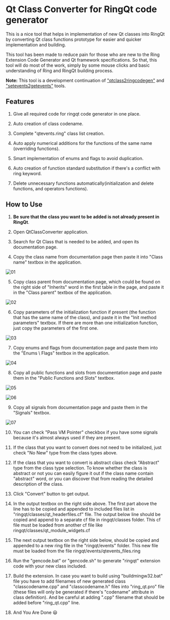 # Qt Class Converter for RingQt code generator

This is a nice tool that helps in implementation of new Qt classes into RingQt by converting Qt class functions prototype for easier and quicker implementation and building.

This tool has been made to reduce pain for those who are new to the Ring Extension Code Generator and Qt framework specifications. So that, this tool will do most of the work, simply by some mouse clicks and basic understanding of Ring and RingQt building process.

**Note:** This tool is a development continuation of ["qtclass2ringcodegen"](https://github.com/ring-lang/ring/tree/master/samples/tools/qtclass2ringcodegen) and ["setevents2getevents"](https://github.com/ring-lang/ring/tree/master/samples/tools/setevents2getevents) tools.

## Features

1. Give all required code for ringqt code generator in one place.

2. Auto creation of class codename.

3. Complete "qtevents.ring" class list creation.

4. Auto apply numerical additions for the functions of the same name (overriding functions).

5. Smart implementation of enums and flags to avoid duplication.

6. Auto creation of function standard substitution if there's a conflict with ring keyword.

7. Delete unnecessary functions automatically(initialization and delete functions, and operators functions).

## How to Use
1. **Be sure that the class you want to be added is not already present in RingQt**.

2. Open QtClassConverter application.

3. Search for Qt Class that is needed to be added, and open its documentation page.

4. Copy the class name from documentation page then paste it into "Class name" textbox in the application.

![01](images/01.jpg)


5. Copy class parent from documentation page, which could be found on the right side of "Inherits" word in the first table in the page, and paste it in the "Class parent" textbox of the application.

![02](images/02.jpg)


6. Copy parameters of the initialization function if present (the function that has the same name of the class), and paste it in the "Init method parameters" textbox. If there are more than one initialization function, just copy the parameters of the first one.

![03](images/03.jpg)


7. Copy enums and flags from documentation page and paste them into the "Enums \ Flags" textbox in the application.

![04](images/04.jpg)


8. Copy all public functions and slots from documentation page and paste them in the "Public Functions and Slots" textbox.

![05](images/05.jpg)

![06](images/06.jpg)


9. Copy all signals from documentation page and paste them in the "Signals" textbox.

![07](images/07.jpg)


10. You can check "Pass VM Pointer" checkbox if you have some signals because it's almost always used if they are present.

11. If the class that you want to convert does not need to be initialized, just check "No New" type from the class types above.

12. If the class that you want to convert is abstract class check "Abstract" type from the class type selection. To know whether the class is abstract or not you can easily figure it out if the class name contain "abstract" word, or you can discover that from reading the detailed description of the class.

13. Click "Convert" button to get output.

14. In the output textbox on the right side above. The first part above the line has to be copied and appended to included files list in "ringqt/classes/qt_headerfiles.cf" file. The output below line should be copied and append to a separate cf file in ringqt/classes folder. This cf file must be loaded from another cf file like ringqt/classes/qt_module_widgets.cf

15. The next output textbox on the right side below, should be copied and appended to a new ring file in the "ringqt/events" folder. This new file must be loaded from the file ringqt/events/qtevents_files.ring 

16. Run the "gencode.bat" or "gencode.sh" to generate "ringqt" extension code with your new class included.

17. Build the extension. In case you want to build using "buildmingw32.bat" file you have to add filenames of new generated class "classcodename.cpp" and "classcodename.h" files into "ring_qt.pro" file (these files will only be generated if there's "codename" attribute in class definition). And be careful at adding ".cpp" filename that should be added before "ring_qt.cpp" line.

18. And You Are Done  :smiley:

